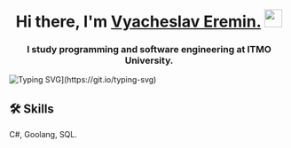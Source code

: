 <h1 align="center">Hi there, I'm <a href="https://t.me/slavalovesfoxes" target="_blank">Vyacheslav Eremin.</a> 
<img src="https://github.com/blackcater/blackcater/raw/main/images/Hi.gif" height="32"/></h1>
<h3 align="center">I study programming and software engineering at ITMO University.
</h3> 

![Typing SVG](https://readme-typing-svg.herokuapp.com?color=%2336BCF7&lines=I+study+programming+and+software+engineering+at+ITMO+University.)](https://git.io/typing-svg)


## 🛠 Skills
C#, Goolang, SQL.

<!---
vya4eslavv/vya4eslavv is a ✨ special ✨ repository because its `README.md` (this file) appears on your GitHub profile.
You can click the Preview link to take a look at your changes.
--->
